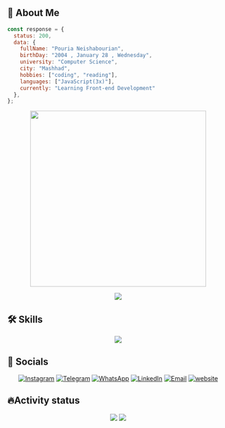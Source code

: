## 👋 About Me


```javascript
const response = {
  status: 200,
  data: {
    fullName: "Pouria Neishabourian",
    birthDay: "2004 , January 28 , Wednesday",
    university: "Computer Science",
    city: "Mashhad",
    hobbies: ["coding", "reading"],
    languages: ["JavaScript(3x)"],
    currently: "Learning Front-end Development"
  },
};
```

<p align="center">
  <img src="https://camo.githubusercontent.com/32f8c02627301a5b66691d277231cf1c4dff95398b1f44d0520eac5a1d6d1391/68747470733a2f2f6d65646961342e67697068792e636f6d2f6d656469612f336b50446d6f5764427051504e68436e55472f67697068792e676966" width="400px" />
</p>
<p align ="center">
  <a>
  <img src="https://visitcount.itsvg.in/api?id=poriNSH&label=Profile%20Views&color=12&icon=1&pretty=true" />
</a>
</p>

<h2>🛠️ Skills</h2>
<p align="center">
  <a>
    <img src="https://skillicons.dev/icons?i=js,html,css,tailwind,sass,less,git,github,postman,figma,xd,wordpress,vscode" />
  </a>
</p>
<h2>📲 Socials</h2>

<div align="center">

[![Instagram](https://img.shields.io/badge/Instagram-%23E4405F.svg?logo=Instagram&logoColor=white)](https://www.instagram.com/leo___pori) [![Telegram](https://img.shields.io/badge/Telegram-0088cc?style=flat&logo=Telegram&logoColor=white)](https://t.me/webpori) [![WhatsApp](https://img.shields.io/badge/WhatsApp-25D366?style=flat&logo=WhatsApp&logoColor=white)](https://wa.me/989302473392) [![LinkedIn](https://img.shields.io/badge/LinkedIn-%230077B5.svg?logo=linkedin&logoColor=white)](https://www.linkedin.com/in/poriansh/) [![Email](https://img.shields.io/badge/Email-D14836?style=flat&logo=Gmail&logoColor=white)](mailto:poria.nsh@gmail.com) [![website](https://img.shields.io/badge/Website-0078D4?style=flat&logo=Globe&logoColor=white)](https://resome-work.ir)

  
</div>
<h2>🔥Activity status</h2>

<div align="center">
  <img src="https://github-readme-stats.vercel.app/api?username=poriansh&theme=dark&hide_border=true&include_all_commits=true">
  <img src="https://github-readme-stats-salesp07.vercel.app/api?username=poriansh&count_private=true&show_icons=true&theme=dark&rank_icon=github&border_radius=10&hide_border=true">
</div>
